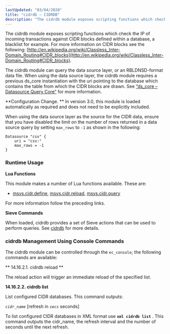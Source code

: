 ```yaml
---
lastUpdated: "03/04/2020"
title: "cidrdb – CIDRDB"
description: "The cidrdb module exposes scripting functions which check the IP of incoming transactions against CIDR blocks defined within a database a blacklist for example For more information on CIDR blocks see the following http en wikipedia org wiki Classless Inter Domain Routing CIDR blocks The cidrdb module can query the..."
---
```


<a name="idp18302816"></a> 

The cidrdb module exposes scripting functions which check the IP of incoming transactions against CIDR blocks defined within a database, a blacklist for example. For more information on CIDR blocks see the following: [http://en.wikipedia.org/wiki/Classless_Inter-Domain_Routing#CIDR_blocks](http://en.wikipedia.org/wiki/Classless_Inter-Domain_Routing#CIDR_blocks).

The cidrdb module can query the data source layer, or an RBLDNSD-format data file. When using the data source layer, the cidrdb module requires a previous ds_core instantiation with the uri pointing to the database which contains the table from which the CIDR blocks are drawn. See [“ds_core – Datasource Query Core”](/momentum/3/3-reference/3-reference-modules-ds-core) for more information.

**Configuration Change. ** In version 3.0, this module is loaded automatically as required and does not need to be explicitly included.

When using the data source layer as the source for the CIDR data, ensure that you have disabled the limit on the number of rows returned in a data source query by setting `max_rows` to `-1` as shown in the following:

<a name="example.cidrdb.csv"></a> 


```
Datasource "csv" {
    uri = "csv:"
    max_rows = -1
}
```

### <a name="modules.cidrdb.runtime"></a> Runtime Usage

**<a name="idp18314704"></a> Lua Functions**

This module makes a number of Lua functions available. These are:

*   [msys.cidr.define](/momentum/3/3-reference/3-reference-lua-ref-msys-cidr-define), [msys.cidr.reload](/momentum/3/3-reference/3-reference-lua-ref-msys-cidr-reload), [msys.cidr.query](/momentum/3/3-reference/3-reference-lua-ref-msys-cidr-query)

For more information follow the preceding links.

**<a name="idp18320640"></a> Sieve Commands**

When loaded, cidrdb provides a set of Sieve actions that can be used to perform queries. See [cidrdb](/momentum/3/3-reference/sieve-ref-cidrdb) for more details.

### <a name="modules.cidrdb.console"></a> cidrdb Management Using Console Commands

The cidrdb module can be controlled through the `ec_console`; the following commands are available:

**<a name="modules.cidrdb.console.reload"></a> 14.16.2.1. cidrdb reload **

The reload action will trigger an immediate reload of the specified list.

**<a name="modules.cidrdb.console.list"></a> 14.16.2.2. cidrdb list**

List configured CIDR databases. This command outputs:

*`cidr_name`* [refresh in *`secs`* seconds]

To list configured CIDR databases in XML format use **`xml cidrdb list`**             . This command outputs the cidr_name, the refresh interval and the number of seconds until the next refresh.